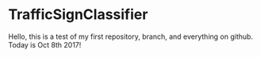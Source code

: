 # TrafficSignClassifier
Hello, this is a test of my first repository, branch, and everything on github.
Today is Oct 8th 2017!
